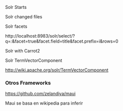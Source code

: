 

Solr Starts

Solr changed files

Solr facets

http://localhost:8983/solr/select/?q=*:*&facet=true&facet.field=title&facet.prefix=i&rows=0

Solr with Carrot2

Solr TermVectorComponent

http://wiki.apache.org/solr/TermVectorComponent


### Otros Frameworks

https://github.com/zelandiya/maui

Maui se basa en wikipedia para inferir

